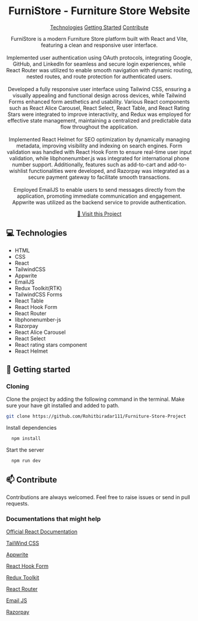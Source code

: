 
<h1 align="center" style="font-weight: bold;">FurniStore - Furniture Store Website</h1>

<p align="center">
<a href="#technologies">Technologies</a>
<a href="#started">Getting Started</a>
<a href="#contribute">Contribute</a> 
</p>


<p align="center">
FurniStore is a modern Furniture Store platform built with React and Vite, featuring a clean and responsive user interface. 
<br>
<br>
Implemented user authentication using OAuth protocols, integrating Google, GitHub, and LinkedIn for seamless and secure login experiences, while React Router was utilized to enable smooth navigation with dynamic routing, nested routes, and route protection for authenticated users.
<br>
<br>
Developed a fully responsive user interface using Tailwind CSS, ensuring a visually appealing and functional design across devices, while Tailwind Forms enhanced form aesthetics and usability. Various React components such as React Alice Carousel, React Select, React Table, and React Rating Stars were integrated to improve interactivity, and Redux was employed for effective state management, maintaining a centralized and predictable data flow throughout the application.
<br>
<br>
Implemented React Helmet for SEO optimization by dynamically managing metadata, improving visibility and indexing on search engines. Form validation was handled with React Hook Form to ensure real-time user input validation, while libphonenumber.js was integrated for international phone number support. Additionally, features such as add-to-cart and add-to-wishlist functionalities were developed, and Razorpay was integrated as a secure payment gateway to facilitate smooth transactions.
<br>
<br>
Employed EmailJS to enable users to send messages directly from the application, promoting immediate communication and engagement. Appwrite was utilized as the backend service to provide authentication.
</p>


<p align="center">
<a href="https://furnistorewebsite.netlify.app/">📱 Visit this Project</a>
</p>

<h2 id="technologies">💻 Technologies</h2>

- HTML
- CSS
- React
- TailwindCSS
- Appwrite
- EmailJS
- Redux Toolkit(RTK)
- TailwindCSS Forms
- React Table
- React Hook Form
- React Router
- libphonenumber-js
- Razorpay
- React Alice Carousel
- React Select
- React rating stars component
- React Helmet

<h2 id="started">🚀 Getting started</h2>

 

<h3>Cloning</h3>

Clone the project by adding the following command in the terminal.
Make sure your have git installed and added to path.

```bash
git clone https://github.com/Rohitbiradar111/Furniture-Store-Project
```
Install dependencies

```bash
  npm install
```

Start the server

```bash
  npm run dev
```

<h2 id="contribute">📫 Contribute</h2>

Contributions are always welcomed. Feel free to raise issues or send in pull requests.

<h3>Documentations that might help</h3>

[Official React Documentation](https://react.dev/)

[TailWind CSS](https://tailwindcss.com/)

[Appwrite](https://appwrite.io/)

[React Hook Form](https://react-hook-form.com/)

[Redux Toolkit](https://redux-toolkit.js.org/)

[React Router](https://reactrouter.com/)

[Email JS](https://www.emailjs.com/)

[Razorpay](https://razorpay.com/)
